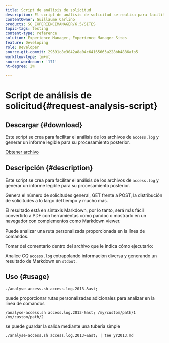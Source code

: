 ```yaml
---
title: Script de análisis de solicitud
description: El script de análisis de solicitud se realiza para facilitar el análisis de los archivos access.log y producir un informe legible para un procesamiento posterior
contentOwner: Guillaume Carlino
products: SG_EXPERIENCEMANAGER/6.5/SITES
topic-tags: testing
content-type: reference
solution: Experience Manager, Experience Manager Sites
feature: Developing
role: Developer
source-git-commit: 29391c8e3042a8a04c64165663a228bb4886afb5
workflow-type: tm+mt
source-wordcount: '171'
ht-degree: 2%

---
```


# Script de análisis de solicitud{#request-analysis-script}

## Descargar {#download}

Este script se crea para facilitar el análisis de los archivos de `access.log` y generar un informe legible para su procesamiento posterior.

[Obtener archivo](assets/analyse-access.sh)

## Descripción {#description}

Este script se crea para facilitar el análisis de los archivos de `access.log` y generar un informe legible para su procesamiento posterior.

Genera el número de solicitudes general, GET frente a POST, la distribución de solicitudes a lo largo del tiempo y mucho más.

El resultado está en sintaxis Markdown, por lo tanto, será más fácil convertirlo a PDF con herramientas como pandoc o mostrarlo en un navegador con complementos como Markdown viewer.

Puede analizar una ruta personalizada proporcionada en la línea de comandos.

Tomar del comentario dentro del archivo que le indica cómo ejecutarlo:

Analice CQ `access.log` extrapolando información diversa y generando un resultado de Markdown en `stdout`.

## Uso {#usage}

`./analyse-access.sh access.log.2013-&ast;`

puede proporcionar rutas personalizadas adicionales para analizar en la línea de comandos

`/analyse-access.sh access.log.2013-&ast; /my/custom/path/1 /my/custom/path/2`

se puede guardar la salida mediante una tubería simple

`./analyse-access.sh access.log.2013-&ast; | tee yr2013.md`
